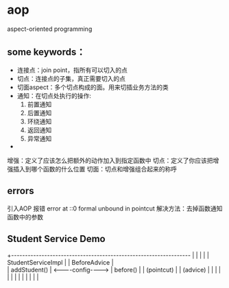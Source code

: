 # aop
aspect-oriented programming

## some keywords：
- 连接点：join point，指所有可以切入的点
- 切点：连接点的子集，真正需要切入的点
- 切面aspect：多个切点构成的面。用来切插业务方法的类
- 通知：在切点处执行的操作:
    1. 前置通知
    2. 后置通知
    3. 环绕通知
    4. 返回通知
    5. 异常通知
- 


增强：定义了应该怎么把额外的动作加入到指定函数中
切点：定义了你应该把增强插入到哪个函数的什么位置
切面：切点和增强组合起来的称呼


## errors
引入AOP 报错 error at ::0 formal unbound in pointcut
解决方法：去掉函数通知函数中的参数






## Student Service Demo

+-----------------------------------------------------------------
|                     |                    |                     |
| StudentServiceImpl  |                    |    BeforeAdvice     |         
|   addStudent()      |  <----config---->  |      before()       |
|    (pointcut)       |                    |      (advice)       |
|                     |                    |                     |
|                     |                    |
|                     |                    |
|
|








